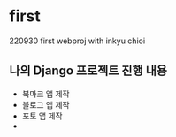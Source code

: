 # first
220930 first webproj with inkyu chioi

## 나의 Django 프로젝트 진행 내용

* 북마크 앱 제작
* 블로그 앱 제작
* 포토 앱 제작
* 